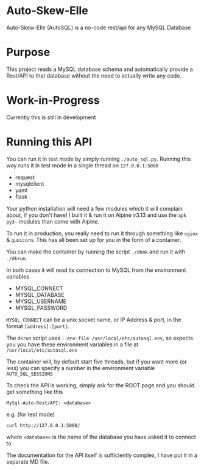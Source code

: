 # Auto-Skew-Elle
Auto-Skew-Elle (AutoSQL) is a no-code rest/api for any MySQL Database

# Purpose
This project reads a MySQL database schema and automatically provide a Rest/API to that database
without the need to actually write any code.


# Work-in-Progress

Currently this is still in development


# Running this API

You can run it in test mode by simply running `./auto_sql.py`. Running this way runs it in test mode in a single thread on `127.0.0.1:5000`

- request
- mysqlclient
- yaml
- flask

Your python installation will need a few modules which it will complain about, if you don't have!
I built it & run it on Alpine v3.13 and use the `apk py3-` modules than come with Alpine.

To run it in production, you really need to run it through something like `nginx` & `gunicorn`. This has all been set up for you
in the form of a container.

You can make the container by running the script `./dkmk` and run it with `./dkrun`.

In both cases it will read its connection to MySQL from the environment variables

- MYSQL_CONNECT
- MYSQL_DATABASE
- MYSQL_USERNAME
- MYSQL_PASSWORD

`MYSQL_CONNECT` can be a unix socket name, or IP Address & port, in the format `[address]:[port]`.

The `dkrun` script uses `--env-file /usr/local/etc/autosql.env`, so expects you you have these environment variables in a file at `/usr/local/etc/autosql.env`

The container will, by default start five threads, but if you want more (or less) you can specify a number in the
environment variable `AUTO_SQL_SESSIONS`

To check the API is working, simply ask for the ROOT page and you should get something like this

	MySql-Auto-Rest/API: <database>

e.g. (for test mode)

	curl http://127.0.0.1:5000/

where `<database>` is the name of the database you have asked it to connect to

The documentation for the API itself is sufficiently complex, I have put it in a separate MD file.

